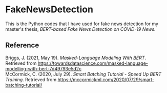 # FakeNewsDetection

This is the Python codes that I have used for fake news detection for my master's thesis, <i>BERT-based Fake News Detection on COVID-19 News.</i>
<br>

## Reference
Briggs, J. (2021, May 19). <i>Masked-Language Modeling With BERT</i>. Retrieved from https://towardsdatascience.com/masked-language-modelling-with-bert-7d49793e5d2c <br>
McCormick, C. (2020, July 29). <i>Smart Batching Tutorial - Speed Up BERT Training</i>. Retrieved from https://mccormickml.com/2020/07/29/smart-batching-tutorial/
